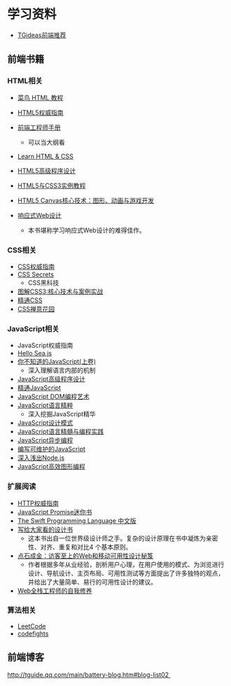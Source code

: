 # 学习资料

* [TGideas前端推荐](http://tguide.qq.com/main/battery-book.htm)

## 前端书籍

### HTML相关
* [菜鸟 HTML 教程](http://www.runoob.com/html/html-tutorial.html)
	
* [HTML5权威指南](https://item.jd.com/11380424.html)
* [前端工程师手册](https://leohxj.gitbooks.io/front-end-database/content/html-and-css-basic/index.html)
    - 可以当大纲看
* [Learn HTML & CSS](https://learn.shayhowe.com/)
* [HTML5高级程序设计](https://item.jd.com/1173826620.html)
* [HTML5与CSS3实例教程](https://item.jd.com/11515311.html)
* [HTML5 Canvas核心技术：图形、动画与游戏开发](https://item.jd.com/11231175.html)
* [响应式Web设计](https://item.jd.com/12116654.html)
	- 本书堪称学习响应式Web设计的难得佳作。

### CSS相关

* [CSS权威指南](https://item.jd.com/10100250.html)
* [CSS Secrets](https://item.jd.com/17169391325.html)
	- CSS黑科技
* [图解CSS3:核心技术与案例实战](https://item.jd.com/11494721.html)
* [精通CSS](https://item.jd.com/10064452.html)
* [CSS禅意花园](https://e.jd.com/30336812.html)

### JavaScript相关

* JavaScript权威指南
* [Hello Sea.js](https://island2051.gitbooks.io/hello-sea-js/content/)
* [你不知道的JavaScript(上卷)](https://item.jd.com/22303467755.html)
	- 深入理解语言内部的机制
* [JavaScript高级程序设计](https://item.jd.com/10951037.html) 
* [精通JavaScript](https://item.jd.com/11974035.html)
* [JavaScript DOM编程艺术](https://item.jd.com/10603153.html)
* [JavaScript语言精粹](https://item.jd.com/11090963.html)
	- 深入挖掘JavaScript精华
* [JavaScript设计模式](https://item.jd.com/11253887.html)
* [JavaScript语言精髓与编程实践](https://item.jd.com/10950776.html)
* [JavaScript异步编程](https://e.jd.com/30336514.html)
* [编写可维护的JavaScript](https://item.jd.com/11193885.html)
* [深入浅出Node.js](https://item.jd.com/11355978.html)
* [JavaScript高效图形编程](https://item.jd.com/11615410.html)

### 扩展阅读

* [HTTP权威指南](https://item.jd.com/11056556.html)
* [JavaScript Promise迷你书](http://liubin.org/promises-book/)
* [The Swift Programming Language 中文版](http://wiki.jikexueyuan.com/project/swift/)
* [写给大家看的设计书](https://item.jd.com/11824338.html)
	- 这本书出自一位世界级设计师之手。复杂的设计原理在书中凝炼为亲密性、对齐、重复和对比4 个基本原则。
* [点石成金：访客至上的Web和移动可用性设计秘笈](https://item.jd.com/11589225.html)
    - 作者根据多年从业经验，剖析用户心理，在用户使用的模式、为浏览进行设计、导航设计、主页布局、可用性测试等方面提出了许多独特的观点，并给出了大量简单、易行的可用性设计的建议。
* [Web全栈工程师的自我修养](https://item.jd.com/11754085.html)

### 算法相关

* [LeetCode](https://leetcode.com/)
* [codefights](https://codefights.com/)

## 前端博客

http://tguide.qq.com/main/battery-blog.htm#blog-list02 



 









